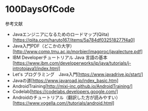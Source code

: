 # 100DaysOfCode
参考文献 
- Javaエンジニアになるためのロードマップ(Qiita)[https://qiita.com/haruto167/items/5a784df032518277f4a0]
- Java入門PDF（どこかの大学）[http://www.comp.tmu.ac.jp/morbier/imagproc/javalecture.pdf]
- IBM Developerチュートリアル Java 言語の基本[https://www.ibm.com/developerworks/jp/java/tutorials/j-introtojava1/index.html]
- Let's プログラミング　Java入門[https://www.javadrive.jp/start/]
- Javaの道[https://www.javaroad.jp/index_basic.htm]
- AndroidTraining[http://mixi-inc.github.io/AndroidTraining/]
- Codelab[https://codelabs.developers.google.com/]
- Androidのチュートリアル（翻訳した方が読みやすい）[https://www.vogella.com//tutorials/android.html]
